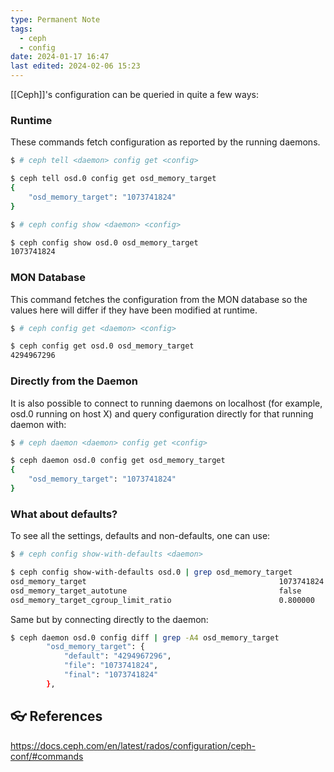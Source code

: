 ```yaml
---
type: Permanent Note
tags:
  - ceph
  - config
date: 2024-01-17 16:47
last edited: 2024-02-06 15:23
---
```

[[Ceph]]'s configuration can be queried in quite a few ways:
### Runtime

These commands fetch configuration as reported by the running daemons.

```bash
$ # ceph tell <daemon> config get <config>

$ ceph tell osd.0 config get osd_memory_target
{
    "osd_memory_target": "1073741824"
}

$ # ceph config show <daemon> <config>

$ ceph config show osd.0 osd_memory_target
1073741824
```

### MON Database

This command fetches the configuration from the MON database so the values here will differ if they have been modified at runtime.

```bash
$ # ceph config get <daemon> <config>

$ ceph config get osd.0 osd_memory_target
4294967296
```

### Directly from the Daemon 

It is also possible to connect to running daemons on localhost (for example, osd.0 running on host X) and query configuration directly for that running daemon with:
 
```bash
$ # ceph daemon <daemon> config get <config>

$ ceph daemon osd.0 config get osd_memory_target
{
    "osd_memory_target": "1073741824"
}
```

### What about defaults?

To see all the settings, defaults and non-defaults, one can use:

```bash
$ # ceph config show-with-defaults <daemon> 

$ ceph config show-with-defaults osd.0 | grep osd_memory_target
osd_memory_target                                           1073741824                                                                                                                                                                                                                                                               file                        
osd_memory_target_autotune                                  false                                                                                                                                                                                                                                                                    default                     
osd_memory_target_cgroup_limit_ratio                        0.800000                                                                                                                                                                                                                                                                 default 
```

Same but by connecting directly to the daemon:

```bash
$ ceph daemon osd.0 config diff | grep -A4 osd_memory_target
        "osd_memory_target": {
            "default": "4294967296",
            "file": "1073741824",
            "final": "1073741824"
        },
```
## 👓 References

https://docs.ceph.com/en/latest/rados/configuration/ceph-conf/#commands